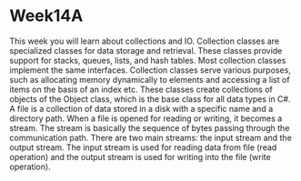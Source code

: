 # Week14A
This week you will learn about collections and IO.
Collection classes are specialized classes for data storage and retrieval. These classes provide support for stacks, queues, lists, and hash tables. Most collection classes implement the same interfaces.
Collection classes serve various purposes, such as allocating memory dynamically to elements and accessing a list of items on the basis of an index etc. These classes create collections of objects of the Object class, which is the base class for all data types in C#.
A file is a collection of data stored in a disk with a specific name and a directory path. When a file is opened for reading or writing, it becomes a stream.
The stream is basically the sequence of bytes passing through the communication path. There are two main streams: the input stream and the output stream. The input stream is used for reading data from file (read operation) and the output stream is used for writing into the file (write operation).
